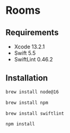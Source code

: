 # Rooms

## Requirements

- Xcode 13.2.1
- Swift 5.5
- SwiftLint 0.46.2

## Installation

```bash
brew install node@16

brew install npm

brew install swiftlint

npm install
```
